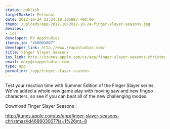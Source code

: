 ```yaml
--- 
status: publish
targetMarket: Personal
date: 2012-10-24 12:24:18.305883 +00:00
thumb: /uploads/app/2012-10/2012-10-24-finger-slayer-seasons.jpg
devices: 
- ios
developer: RV AppStudios
itunes_id: "468603007"
developer_link: http://www.rvappstudios.com/
title: Finger Slayer Seasons
ios_link: http://itunes.apple.com/us/app/finger-slayer-seasons-christmas/id468603007?ls=1%26mt=8
email: mary@rvappstudios.com
type: app
permalink: /app/finger-slayer-seasons
---
```


Test your reaction time with Summer Edition of the Finger Slayer series. We've added a whole new game play with moving saw and new fingoo characters, so see if you can beat all of the new challenging modes. 

Download Finger Slayer Seasons :

http://itunes.apple.com/us/app/finger-slayer-seasons-christmas/id468603007?ls=1%26mt=8
